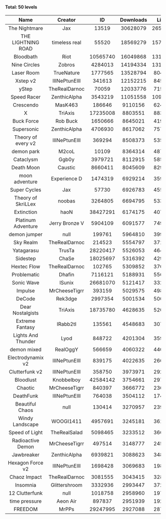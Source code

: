#### Total: 50 levels

| Name | Creator | ID | Downloads | Likes |
|:---:|:---:|:---:|:---:|:---:|
| The Nightmare | Jax | 13519 | 30628079 | 2655201
| THE LIGHTNING ROAD | timeless real | 55520 | 18569279 | 1576478
| Bloodbath | Riot | 10565740 | 16049868 | 1310146
| Nine Circles | Zobros | 4284013 | 14194334 | 1315228
| Laser Room | TrueNature | 1777565 | 13528794 | 804433
| Xstep v2 | IIINePtunEIII | 341613 | 12152215 | 845049
| yStep | TheRealDarnoc | 70059 | 12033776 | 715057
| Speed Racer | ZenthicAlpha | 3543219 | 11051558 | 1099558
| Crescendo | MasK463 | 186646 | 9110156 | 624776
| X | TriAxis | 17235008 | 8803551 | 883669
| Buck Force | Rob Buck | 1650666 | 8645021 | 419334
| Supersonic | ZenthicAlpha | 4706930 | 8617062 | 757805
| Theory of every v2 | IIINePtunEIII | 369294 | 8508373 | 535957
| demon park | M2coL | 10109 | 8364314 | 487143
| Cataclysm | Ggb0y | 3979721 | 8112915 | 585156
| Death Moon  | Caustic | 8660411 | 8045609 | 829170
| moon adventure | Experience D | 1474319 | 6929214 | 359974
| Super Cycles | Jax | 57730 | 6926783 | 455124
| Theory of SkriLLex | noobas | 3264805 | 6694795 | 533821
| Extinction | haoN | 38427291 | 6174175 | 407343
| Platinum Adventure | Jerry Bronze V | 5904109 | 6091577 | 749939
| demon jumper | null | 199761 | 5964810 | 399957
| Sky Realm | TheRealDarnoc | 214523 | 5554797 | 371674
| Yatagarasu  | TrusTa | 28220417 | 5526053 | 464719
| Sidestep | ChaSe | 18025697 | 5316392 | 429926
| Hextec Flow | TheRealDarnoc | 102765 | 5309852 | 370385
| Problematic | Dhafin | 7116121 | 5188931 | 556704
| Sonic Wave | lSunix | 26681070 | 5121417 | 332582
| Impulse | MrCheeseTigrr | 393159 | 5029575 | 498012
| DeCode | Rek3dge | 2997354 | 5001534 | 500132
| Dear Nostalgists | TriAxis | 18735780 | 4628635 | 520089
| Extreme Fantasy | IRabb2tI | 135561 | 4548683 | 307123
| Lights And Thunder | Lyod | 848722 | 4201304 | 359235
| demon mixed | RealOggY | 566659 | 4060322 | 440673
| Electrodynamix v2 | IIINePtunEIII | 839175 | 4022635 | 266382
| Clutterfunk v2 | IIINePtunEIII | 358750 | 3973971 | 292080
| Bloodlust | Knobbelboy | 42584142 | 3754661 | 297955
| Chaotic | MrCheeseTigrr | 840397 | 3666772 | 236170
| DeathFunk | IIINePtunEIII | 764038 | 3504112 | 174524
| Beautiful Chaos | null | 130414 | 3270957 | 239550
| Windy Landscape | WOOGI1411 | 4957691 | 3245181 | 361528
| Speed of Light | TheRealSalad | 5098465 | 3233512 | 366412
| Radioactive Demon | MrCheeseTigrr | 497514 | 3148777 | 245208
| Jawbreaker | ZenthicAlpha | 6939821 | 3088623 | 348766
| Hexagon Force v2 | IIINePtunEIII | 1698428 | 3069683 | 198882
| Chaoz Impact | TheRealDarnoc | 3081555 | 3043415 | 328423
| Insomnia | Glittershroom | 3332936 | 2993447 | 372877
| 12 Clutterfunk | null | 1018758 | 2958960 | 197248
| time pressure | Aeon Air | 897837 | 2951939 | 192330
| FREEDOM | MrPPs | 29247995 | 2927088 | 287079
